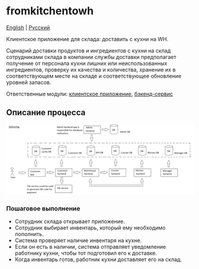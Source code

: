# fromkitchentowh

[English](fromkitchentowh.md) | [Русский](fromkitchentowh.ru.md)

Клиентское приложение для склада: доставить с кухни на WH.

Сценарий доставки продуктов и ингредиентов с кухни на склад сотрудниками склада в компании службы доставки предполагает получение от персонала кухни лишних или неиспользованных ингредиентов, проверку их качества и количества, хранение их в соответствующем месте на складе и соответствующее обновление уровней запасов.

Ответственные модули: [клиентское приложение](../../frontend/warehouseclient.md), [бэкенд-сервис](../../backend/warehousebackend.md)

## Описание процесса

![placing_order_overall](../../img/placing_order_overall.png)

### Пошаговое выполнение

- Сотрудник склада открывает приложение.
- Сотрудник выбирает инвентарь, который ему необходимо пополнить.
- Система проверяет наличие инвентаря на кухне.
- Если он есть в наличии, система отправляет уведомление работнику кухни, чтобы тот подготовил его к доставке.
- Когда инвентарь готов, работник кухни доставляет его на склад.
